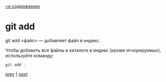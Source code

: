[<к содержанию](./readme.md)

# git add
git add <файл> — добавляет файл в индекс.

Чтобы добавить все файлы в каталоге в индекс (кроме игнорируемых), используйте команду:
```
git add .
```

[prev]() | [next]()